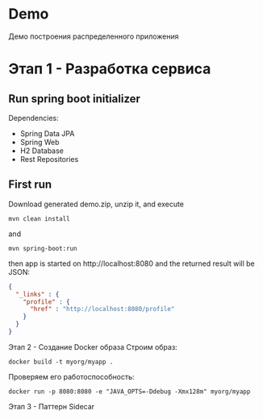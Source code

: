 # Demo
Демо построения распределенного приложения

# Этап 1 - Разработка сервиса

## Run spring boot initializer
Dependencies:
- Spring Data JPA
- Spring Web
- H2 Database
- Rest Repositories

## First run
Download generated demo.zip, unzip it, and execute
```
mvn clean install
```
and
```
mvn spring-boot:run
```
then app is started on http://localhost:8080
and the returned result will be JSON:
```json
{
  "_links" : {
    "profile" : {
      "href" : "http://localhost:8080/profile"
    }
  }
}
```

Этап 2 - Создание Docker образа 
Строим образ:
```
docker build -t myorg/myapp .
```
Проверяем его работоспособность:
```
docker run -p 8080:8080 -e "JAVA_OPTS=-Ddebug -Xmx128m" myorg/myapp
```

Этап 3 - Паттерн Sidecar


